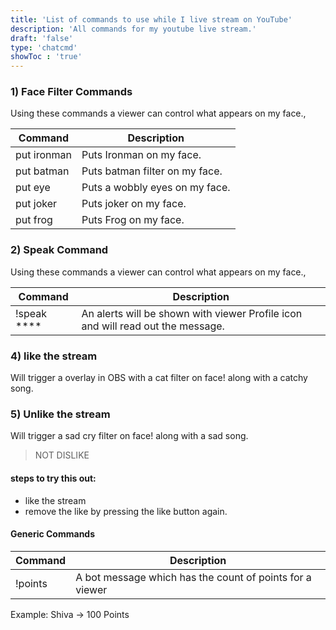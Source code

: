 ```yaml
---
title: 'List of commands to use while I live stream on YouTube'
description: 'All commands for my youtube live stream.'
draft: 'false'
type: 'chatcmd'
showToc : 'true'
---
```


### 1) Face Filter Commands

Using these commands a viewer can control what appears on my face.,

| Command | Description |
| ------- | ----------- |
| put ironman | Puts Ironman on my face. |
| put batman | Puts batman filter on my face. |
| put eye | Puts a wobbly eyes on my face. |
| put joker | Puts joker on my face. |
| put frog | Puts Frog on my face.

### 2) Speak Command

Using these commands a viewer can control what appears on my face.,

| Command | Description |
| ------- | ----------- |
| !speak **** | An alerts will be shown with viewer Profile icon and will read out the message. |

### 4) like the stream 

Will trigger a overlay in OBS with a cat filter on face! along with a catchy song.

### 5) Unlike the stream 

Will trigger a sad cry filter on face! along with a sad song.

> NOT DISLIKE

#### steps to try this out:
- like the stream 
- remove the like by pressing the like button again.


#### Generic Commands

| Command | Description |
| ------- | ----------- |
| !points | A bot message which has the count of points for a viewer |
Example: Shiva -> 100 Points
